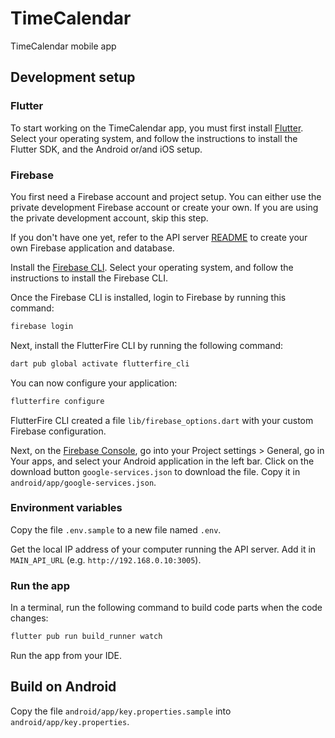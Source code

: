 # TimeCalendar

TimeCalendar mobile app

## Development setup

### Flutter

To start working on the TimeCalendar app, you must first install [Flutter](https://docs.flutter.dev/get-started/install). Select your operating system, and follow the instructions to install the Flutter SDK, and the Android or/and iOS setup.

### Firebase

You first need a Firebase account and project setup. You can either use the private development Firebase account or create your own. If you are using the private development account, skip this step.

If you don't have one yet, refer to the API server [README](../README.md) to create your own Firebase application and database.

Install the [Firebase CLI](https://firebase.google.com/docs/cli). Select your operating system, and follow the instructions to install the Firebase CLI.

Once the Firebase CLI is installed, login to Firebase by running this command:

```bash
firebase login
```

Next, install the FlutterFire CLI by running the following command:

```bash
dart pub global activate flutterfire_cli
```

You can now configure your application:

```bash
flutterfire configure
```

FlutterFire CLI created a file `lib/firebase_options.dart` with your custom Firebase configuration.

Next, on the [Firebase Console](https://console.firebase.google.com/), go into your Project settings > General, go in Your apps, and select your Android application in the left bar. Click on the download button `google-services.json` to download the file. Copy it in `android/app/google-services.json`.

### Environment variables

Copy the file `.env.sample` to a new file named `.env`.

Get the local IP address of your computer running the API server. Add it in `MAIN_API_URL` (e.g. `http://192.168.0.10:3005`).

### Run the app

In a terminal, run the following command to build code parts when the code changes:

```bash
flutter pub run build_runner watch
```

Run the app from your IDE.

## Build on Android

Copy the file `android/app/key.properties.sample` into `android/app/key.properties`.
